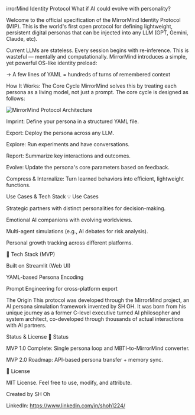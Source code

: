irrorMind Identity Protocol
What if AI could evolve with personality?

Welcome to the official specification of the MirrorMind Identity Protocol (MIP). This is the world's first open protocol for defining lightweight, persistent digital personas that can be injected into any LLM (GPT, Gemini, Claude, etc).

Current LLMs are stateless. Every session begins with re-inference. This is wasteful — mentally and computationally. MirrorMind introduces a simple, yet powerful OS-like identity preload:

→ A few lines of YAML = hundreds of turns of remembered context

How It Works: The Core Cycle
MirrorMind solves this by treating each persona as a living model, not just a prompt. The core cycle is designed as follows:

![MirrorMind Protocol Architecture](assets/mirrormind_diagram.svg)

Imprint: Define your persona in a structured YAML file.

Export: Deploy the persona across any LLM.

Explore: Run experiments and have conversations.

Report: Summarize key interactions and outcomes.

Evolve: Update the persona's core parameters based on feedback.

Compress & Internalize: Turn learned behaviors into efficient, lightweight functions.

Use Cases & Tech Stack
💡 Use Cases

Strategic partners with distinct personalities for decision-making.

Emotional AI companions with evolving worldviews.

Multi-agent simulations (e.g., AI debates for risk analysis).

Personal growth tracking across different platforms.

🔧 Tech Stack (MVP)

Built on Streamlit (Web UI)

YAML-based Persona Encoding

Prompt Engineering for cross-platform export

The Origin
This protocol was developed through the MirrorMind project, an AI persona simulation framework invented by SH OH. It was born from his unique journey as a former C-level executive turned AI philosopher and system architect, co-developed through thousands of actual interactions with AI partners.

Status & License
🚀 Status

MVP 1.0 Complete: Single persona loop and MBTI-to-MirrorMind converter.

MVP 2.0 Roadmap: API-based persona transfer + memory sync.

📜 License

MIT License. Feel free to use, modify, and attribute.

Created by SH Oh

LinkedIn: https://www.linkedin.com/in/shoh1224/
